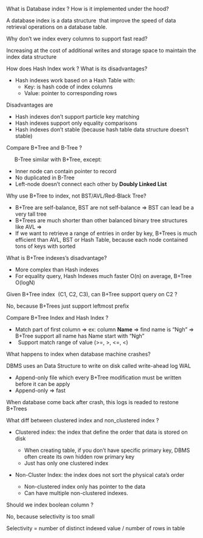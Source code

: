 ﻿What is Database index ? How is it implemented under the hood?

A database index is a data structure  that improve the speed of data retrieval operations on a database table.

Why don’t we index every columns to support fast read?

Increasing at the cost of additional writes and storage space to maintain the index data structure

How does Hash Index work ? What is its disadvantages?

- Hash indexes work based on a Hash Table with:
  - Key: is hash code of index columns
  - Value: pointer to corresponding rows

Disadvantages are 

- Hash indexes don’t support particle key matching
- Hash indexes support only equality comparisons
- Hash indexes don’t stable (because hash table data structure doesn’t stable)

Compare B+Tree and B-Tree ?

`	`B-Tree similar with B+Tree, except:

- Inner node can contain pointer to record
- No duplicated in B-Tree
- Left-node doesn’t connect each other by **Doubly Linked List**

Why use B+Tree to index, not BST/AVL/Red-Black Tree?

- B+Tree are self-balance, BST are not self-balance => BST can lead be a very tall tree
- B+Trees are much shorter than other balanced binary tree structures like AVL => 
- If we want to retrieve a range of entries in order by key, B+Trees is much efficient than AVL, BST or Hash Table, because each node contained tons of keys with sorted

What is B+Tree indexes’s disadvantage?

- More complex than Hash indexes
- For equality query, Hash Indexes much faster O(n) on average, B+Tree O(logN)

Given B+Tree index  (C1, C2, C3), can B+Tree support query on C2 ?

No, because B+Trees just support leftmost prefix

Compare B+Tree Index and Hash Index ?

- Match part of first column => ex: column **Name** => find name is “Ngh” => B+Tree support all name has Name start with “Ngh”
- ` `Support match range of value (>=, >, <=, <)

What happens to index when database machine crashes?

DBMS uses an Data Structure to write on disk called write-ahead log WAL

- Append-only file which every B+Tree modification must be written before it can be apply
- Append-only => fast

When database come back after crash, this logs is readed to restone B+Trees

What diff between clustered index and non\_clustered index ?

- Clustered index: the index that define the order that data is stored on disk
  - When creating table, if you don’t have specific primary key, DBMS often create its own hidden row primary key
  - Just has only one clustered index




- Non-Cluster Index: the index does not sort the physical cata’s order
  - Non-clustered index only has pointer to the data
  - Can have multiple non-clustered indexes.

Should we index boolean column ?

No, because selectivity is too small

Selectivity = number of distinct indexed value / number of rows in table




